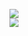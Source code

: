 [![](https://img.shields.io/badge/Made%20With-Github%20Spray-lightgrey.svg?style=for-the-badge&logo=github)](https://github.com/Annihil/github-spray#5546)  
[![](https://i.imgur.com/2DrTn0Z.gif)](https://github.com/Annihil/github-spray)